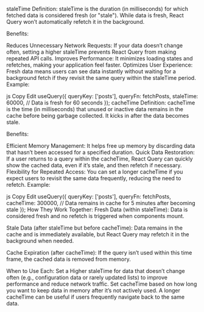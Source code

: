staleTime
Definition:
staleTime is the duration (in milliseconds) for which fetched data is considered fresh (or "stale"). While data is fresh, React Query won’t automatically refetch it in the background.

Benefits:

Reduces Unnecessary Network Requests:
If your data doesn’t change often, setting a higher staleTime prevents React Query from making repeated API calls.
Improves Performance:
It minimizes loading states and refetches, making your application feel faster.
Optimizes User Experience:
Fresh data means users can see data instantly without waiting for a background fetch if they revisit the same query within the staleTime period.
Example:

js
Copy
Edit
useQuery({
  queryKey: ['posts'],
  queryFn: fetchPosts,
  staleTime: 60000, // Data is fresh for 60 seconds
});
cacheTime
Definition:
cacheTime is the time (in milliseconds) that unused or inactive data remains in the cache before being garbage collected. It kicks in after the data becomes stale.

Benefits:

Efficient Memory Management:
It helps free up memory by discarding data that hasn’t been accessed for a specified duration.
Quick Data Restoration:
If a user returns to a query within the cacheTime, React Query can quickly show the cached data, even if it’s stale, and then refetch if necessary.
Flexibility for Repeated Access:
You can set a longer cacheTime if you expect users to revisit the same data frequently, reducing the need to refetch.
Example:

js
Copy
Edit
useQuery({
  queryKey: ['posts'],
  queryFn: fetchPosts,
  cacheTime: 300000, // Data remains in cache for 5 minutes after becoming stale
});
How They Work Together:
Fresh Data (within staleTime):
Data is considered fresh and no refetch is triggered when components mount.

Stale Data (after staleTime but before cacheTime):
Data remains in the cache and is immediately available, but React Query may refetch it in the background when needed.

Cache Expiration (after cacheTime):
If the query isn’t used within this time frame, the cached data is removed from memory.

When to Use Each:
Set a Higher staleTime for data that doesn’t change often (e.g., configuration data or rarely updated lists) to improve performance and reduce network traffic.
Set cacheTime based on how long you want to keep data in memory after it’s not actively used. A longer cacheTime can be useful if users frequently navigate back to the same data.
